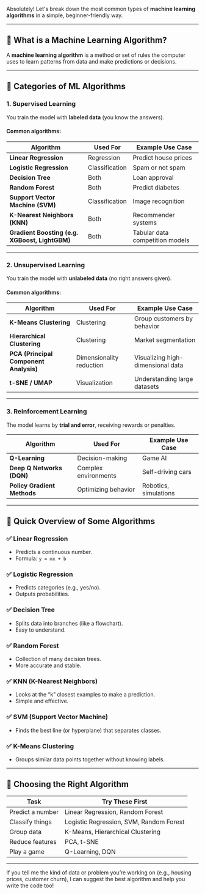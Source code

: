 Absolutely! Let's break down the most common types of **machine learning algorithms** in a simple, beginner-friendly way.

---

## 🤖 What is a Machine Learning Algorithm?

A **machine learning algorithm** is a method or set of rules the computer uses to learn patterns from data and make predictions or decisions.

---

## 🧠 Categories of ML Algorithms

### 1. **Supervised Learning**
You train the model with **labeled data** (you know the answers).

#### Common algorithms:
| Algorithm                 | Used For         | Example Use Case |
|--------------------------|------------------|------------------|
| **Linear Regression**     | Regression       | Predict house prices |
| **Logistic Regression**   | Classification   | Spam or not spam |
| **Decision Tree**         | Both             | Loan approval |
| **Random Forest**         | Both             | Predict diabetes |
| **Support Vector Machine (SVM)** | Classification | Image recognition |
| **K-Nearest Neighbors (KNN)**    | Both             | Recommender systems |
| **Gradient Boosting (e.g. XGBoost, LightGBM)** | Both | Tabular data competition models |

---

### 2. **Unsupervised Learning**
You train the model with **unlabeled data** (no right answers given).

#### Common algorithms:
| Algorithm          | Used For     | Example Use Case     |
|-------------------|--------------|----------------------|
| **K-Means Clustering** | Clustering   | Group customers by behavior |
| **Hierarchical Clustering** | Clustering | Market segmentation |
| **PCA (Principal Component Analysis)** | Dimensionality reduction | Visualizing high-dimensional data |
| **t-SNE / UMAP**   | Visualization | Understanding large datasets |

---

### 3. **Reinforcement Learning**
The model learns by **trial and error**, receiving rewards or penalties.

| Algorithm            | Used For                | Example Use Case        |
|---------------------|-------------------------|-------------------------|
| **Q-Learning**        | Decision-making         | Game AI                 |
| **Deep Q Networks (DQN)** | Complex environments     | Self-driving cars       |
| **Policy Gradient Methods** | Optimizing behavior       | Robotics, simulations   |

---

## 🧮 Quick Overview of Some Algorithms

### ✅ Linear Regression
- Predicts a continuous number.
- Formula: `y = mx + b`

### ✅ Logistic Regression
- Predicts categories (e.g., yes/no).
- Outputs probabilities.

### ✅ Decision Tree
- Splits data into branches (like a flowchart).
- Easy to understand.

### ✅ Random Forest
- Collection of many decision trees.
- More accurate and stable.

### ✅ KNN (K-Nearest Neighbors)
- Looks at the “k” closest examples to make a prediction.
- Simple and effective.

### ✅ SVM (Support Vector Machine)
- Finds the best line (or hyperplane) that separates classes.

### ✅ K-Means Clustering
- Groups similar data points together without knowing labels.

---

## 🧰 Choosing the Right Algorithm

| Task             | Try These First                  |
|------------------|----------------------------------|
| Predict a number | Linear Regression, Random Forest |
| Classify things  | Logistic Regression, SVM, Random Forest |
| Group data       | K-Means, Hierarchical Clustering |
| Reduce features  | PCA, t-SNE                       |
| Play a game      | Q-Learning, DQN                  |

---

If you tell me the kind of data or problem you’re working on (e.g., housing prices, customer churn), I can suggest the best algorithm and help you write the code too!
